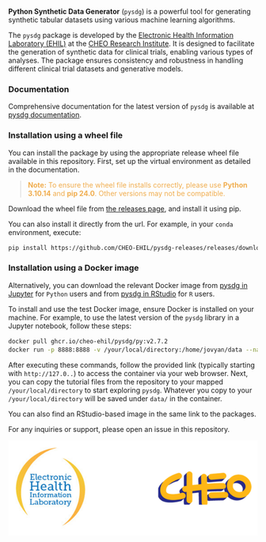**Python Synthetic Data Generator** (`pysdg`) is a powerful tool for generating synthetic tabular datasets using various machine learning algorithms. 

The `pysdg` package is developed by the [Electronic Health Information Laboratory (EHIL)](https://www.ehealthinformation.ca/) at the [CHEO Research Institute](https://www.cheori.org/). It is designed to facilitate the generation of synthetic data for clinical trials, enabling various types of analyses. The package ensures consistency and robustness in handling different clinical trial datasets and generative models. 

### Documentation

Comprehensive documentation for the latest version of `pysdg` is available at [pysdg documentation](https://cheo-ehil.github.io/pysdg-releases/latest/index.html).

### Installation using a wheel file

You can install the package by using the appropriate release wheel file available in this repository. First, set up the virtual environment as detailed in the documentation. 

> <span style="color:#f0ad4e;"><strong>Note:</strong> To ensure the wheel file installs correctly, please use <strong>Python 3.10.14</strong> and <strong>pip 24.0</strong>. Other versions may not be compatible.</span>

Download the wheel file from [the releases page](https://github.com/CHEO-EHIL/pysdg-releases/releases), and install it using pip. 

You can also install it directly from the url. For example, in your `conda` environment, execute:

```bash
pip install https://github.com/CHEO-EHIL/pysdg-releases/releases/download/v2.7.2/pysdg-2.7.2-py3-none-any.whl
```

### Installation using a Docker image

Alternatively, you can download the relevant Docker image from [pysdg in Jupyter](https://github.com/orgs/CHEO-EHIL/packages/container/package/pysdg%2Fpy) for `Python` users and from [pysdg in RStudio](https://github.com/orgs/CHEO-EHIL/packages/container/package/pysdg%2Fr) for `R` users.

To install and use the test Docker image, ensure Docker is installed on your machine. For example, to use the latest version of the `pysdg` library in a Jupyter notebook, follow these steps:

```bash
docker pull ghcr.io/cheo-ehil/pysdg/py:v2.7.2
docker run -p 8888:8888 -v /your/local/directory:/home/jovyan/data --name your-pysdg-image-name ghcr.io/cheo-ehil/pysdg/py:v2.7.2
```

After executing these commands, follow the provided link (typically starting with `http://127.0..`) to access the container via your web browser. Next, you can copy the tutorial files from the repository to your mapped `/your/local/directory` to start exploring `pysdg`. Whatever you copy to your `/your/local/directory` will be saved under `data/` in the container.

You can also find an RStudio-based image in the same link to the packages.

For any inquiries or support, please open an issue in this repository.

<p align="center">
  <img alt="EHIL-CHEO Logos" src="docs/images/ehil_cheo.png" width="600" style="margin-right: 40px;">
</p>
